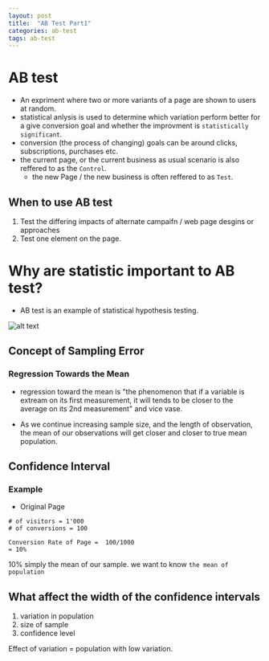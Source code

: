 ```yaml
---
layout: post
title:  "AB Test Part1" 
categories: ab-test
tags: ab-test
---
```

# AB test 
* An expriment where two or more variants of a page are shown to users at random.
* statistical anlysis is used to determine which variation perform better for a give conversion goal and whether the improvment is `statistically significant`.
* conversion (the process of changing) goals can be around clicks, subscriptions, purchases etc.
* the current page, or the current business as usual scenario is also reffered to as the `Control`.
    * the new Page / the new business is often reffered to as `Test`.

## When to use AB test
1. Test the differing impacts of alternate campaifn / web page desgins or approaches 
2. Test one element on the page.

# Why are statistic important to AB test?
* AB test is an example of statistical hypothesis testing.

![alt text](../../../../images/ab_1.drawio.svg)

## Concept of Sampling Error
### Regression Towards the Mean 
* regression toward the mean is "the phenomenon that if a variable is extream on its first measurement, it will tends to be closer to the average on its 2nd measurement" and vice vase. 

* As we continue increasing sample size, and the length of observation, the mean of our observations will get closer and closer to true mean population. 

## Confidence Interval 
### Example
* Original Page 
```
# of visitors = 1'000
# of conversions = 100

Conversion Rate of Page =  100/1000
= 10%
```
10% simply the mean of our sample. 
we want to know `the mean of population`

## What affect the width of the confidence intervals 
1. variation in population 
2. size of sample 
3. confidence level 

Effect of variation = population with low variation. 



